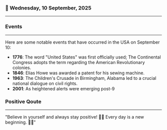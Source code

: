 ### 📅 Wednesday, 10 September, 2025
------
### Events
------
Here are some notable events that have occurred in the USA on September 10:

- **1776**: The word "United States" was first officially used; The Continental Congress adopts the term regarding the American Revolutionary colonies.
- **1846**: Elias Howe was awarded a patent for his sewing machine.
- **1963**: The Children's Crusade in Birmingham, Alabama led to a crucial national dialogue on civil rights.
- **2001**: As heightened alerts were emerging post-9
### Positive Qoute
------
"Believe in yourself and always stay positive! 🌟✨ Every day is a new beginning. 🌈😊"
